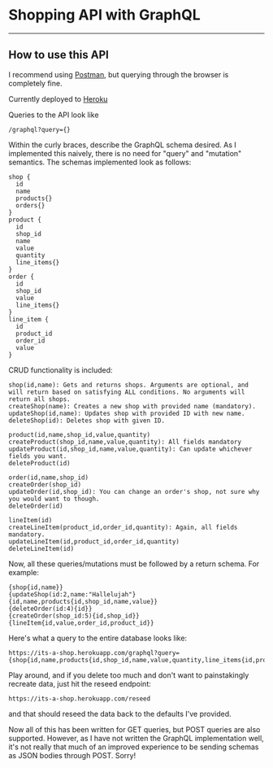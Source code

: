 # Shopping API with GraphQL

----
## How to use this API
I recommend using [Postman](https://www.getpostman.com/), but querying through the browser is completely fine.

Currently deployed to [Heroku](https://its-a-shop.herokuapp.com)

Queries to the API look like
   
```
/graphql?query={}
```
Within the curly braces, describe the GraphQL schema desired. As I implemented this naively, there is no need for "query" and "mutation" semantics. The schemas implemented look as follows:

```
shop {
  id
  name
  products{}
  orders{}
}
product {
  id
  shop_id
  name
  value
  quantity
  line_items{}
}
order {
  id
  shop_id
  value
  line_items{}
}
line_item {
  id
  product_id
  order_id
  value
}
```
CRUD functionality is included:
```
shop(id,name): Gets and returns shops. Arguments are optional, and will return based on satisfying ALL conditions. No arguments will return all shops.
createShop(name): Creates a new shop with provided name (mandatory).
updateShop(id,name): Updates shop with provided ID with new name.
deleteShop(id): Deletes shop with given ID.

product(id,name,shop_id,value,quantity)
createProduct(shop_id,name,value,quantity): All fields mandatory
updateProduct(id,shop_id,name,value,quantity): Can update whichever fields you want.
deleteProduct(id)

order(id,name,shop_id)
createOrder(shop_id)
updateOrder(id,shop_id): You can change an order's shop, not sure why you would want to though.
deleteOrder(id)

lineItem(id)
createLineItem(product_id,order_id,quantity): Again, all fields mandatory.
updateLineItem(id,product_id,order_id,quantity)
deleteLineItem(id)
```
Now, all these queries/mutations must be followed by a return schema. For example:
```
{shop{id,name}}
{updateShop(id:2,name:"Hallelujah"}{id,name,products{id,shop_id,name,value}}
{deleteOrder(id:4){id}}
{createOrder(shop_id:5){id,shop_id}}
{lineItem{id,value,order_id,product_id}}
```
Here's what a query to the entire database looks like:
```
https://its-a-shop.herokuapp.com/graphql?query={shop{id,name,products{id,shop_id,name,value,quantity,line_items{id,product_id,order_id,quantity}}orders{id,value,line_items{id,product_id,order_id,value}}}}
```
Play around, and if you delete too much and don't want to painstakingly recreate data, just hit the reseed endpoint:
```
https://its-a-shop.herokuapp.com/reseed
```
and that should reseed the data back to the defaults I've provided.

Now all of this has been written for GET queries, but POST queries are also supported. However, as I have not written the GraphQL implementation well, it's not really that much of an improved experience to be sending schemas as JSON bodies through POST. Sorry!
